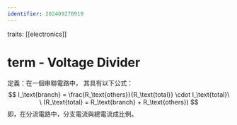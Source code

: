 ```yaml
---
identifier: 202409270919
---
```

traits: [[electronics]]
# term - Voltage Divider
定義：在一個串聯電路中，
其具有以下公式：
$$
I_\text{branch} = \frac{R_\text{others}}{R_\text{total}} \cdot I_\text{total}\ \ (R_\text{total} = R_\text{branch} + R_\text{others})
$$
即，在分流電路中，分支電流與總電流成比例。